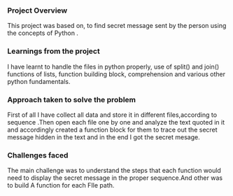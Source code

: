 ### Project Overview

 This project was based on, to find secret message  sent by the person using the concepts of Python . 


### Learnings from the project

 I have learnt to handle the files in python properly, use of split() and join() functions of lists, function building block, comprehension and various other python fundamentals.


### Approach taken to solve the problem

 First of all I have collect all data  and store it in different files,according to sequence .Then open each file one by one and analyze the text quoted in it and accordingly created a function  block for them to trace out the secret message hidden in the text and in the end I got the secret mesage.


### Challenges faced

 The main challenge was to understand the steps that each function would need to display the secret message in the proper sequence.And other was to build A function for each FIle path.


